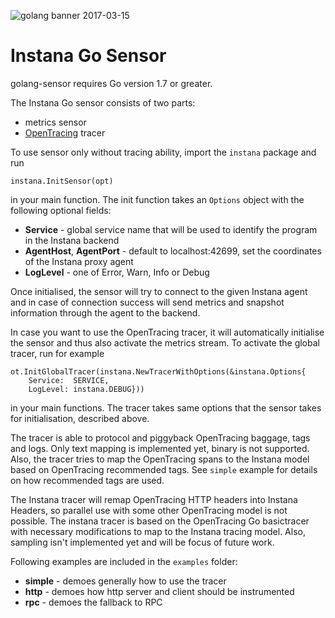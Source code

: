 ![golang banner 2017-03-15](https://cloud.githubusercontent.com/assets/395132/23948351/f360d228-0982-11e7-9b17-6a6146207ded.png)

# Instana Go Sensor
golang-sensor requires Go version 1.7 or greater.

The Instana Go sensor consists of two parts:

* metrics sensor
* [OpenTracing](http://opentracing.io) tracer

To use sensor only without tracing ability, import the `instana` package and run

	instana.InitSensor(opt)

in your main function. The init function takes an `Options` object with the following optional fields:

* **Service** - global service name that will be used to identify the program in the Instana backend
* **AgentHost**, **AgentPort** - default to localhost:42699, set the coordinates of the Instana proxy agent
* **LogLevel** - one of Error, Warn, Info or Debug

Once initialised, the sensor will try to connect to the given Instana agent and in case of connection success will send metrics and snapshot information through the agent to the backend.

In case you want to use the OpenTracing tracer, it will automatically initialise the sensor and thus also activate the metrics stream. To activate the global tracer, run for example

	ot.InitGlobalTracer(instana.NewTracerWithOptions(&instana.Options{
		Service:  SERVICE,
		LogLevel: instana.DEBUG}))

in your main functions. The tracer takes same options that the sensor takes for initialisation, described above.

The tracer is able to protocol and piggyback OpenTracing baggage, tags and logs. Only text mapping is implemented yet, binary is not supported. Also, the tracer tries to map the OpenTracing spans to the Instana model based on OpenTracing recommended tags. See `simple` example for details on how recommended tags are used.

The Instana tracer will remap OpenTracing HTTP headers into Instana Headers, so parallel use with some other OpenTracing model is not possible. The instana tracer is based on the OpenTracing Go basictracer with necessary modifications to map to the Instana tracing model. Also, sampling isn't implemented yet and will be focus of future work.

Following examples are included in the `examples` folder:

* **simple** - demoes generally how to use the tracer
* **http** - demoes how http server and client should be instrumented
* **rpc** - demoes the fallback to RPC
